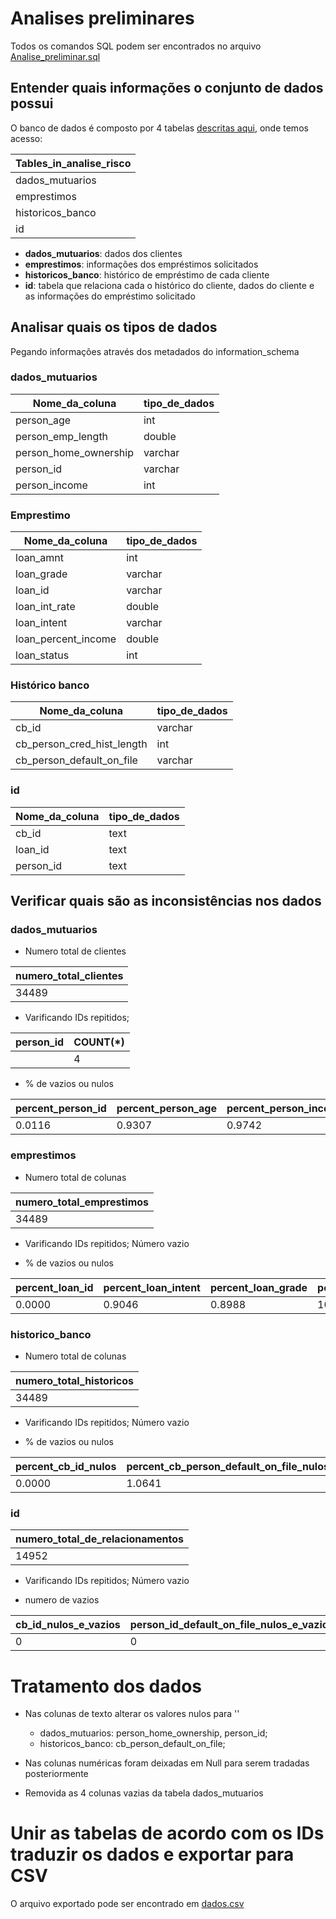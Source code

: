 # Analises preliminares

Todos os comandos SQL podem ser encontrados no arquivo [Analise_preliminar.sql](./Analise_preliminar.sql)

## Entender quais informações o conjunto de dados possui
O banco de dados é composto por 4 tabelas [descritas aqui](https://github.com/Mirlaa/Challenge-Data-Science-1ed/blob/main/Dados/README.md), onde temos acesso:

| Tables_in_analise_risco |
|-------------------------|
| dados_mutuarios         |
| emprestimos             |
| historicos_banco        |
| id                      |


* **dados_mutuarios**: dados dos clientes
* **emprestimos**: informações dos empréstimos solicitados
* **historicos_banco**: histórico de empréstimo de cada cliente
* **id**: tabela que relaciona cada o histórico do cliente, dados do cliente e as informações do empréstimo solicitado

## Analisar quais os tipos de dados
Pegando informações através dos metadados do information_schema

### dados_mutuarios
| Nome_da_coluna             | tipo_de_dados |
|----------------------------|---------------|
| person_age                 | int           |
| person_emp_length          | double        |
| person_home_ownership      | varchar       |
| person_id                  | varchar       |
| person_income              | int           |

### Emprestimo
| Nome_da_coluna             | tipo_de_dados |
|----------------------------|---------------|
| loan_amnt                  | int           |
| loan_grade                 | varchar       |
| loan_id                    | varchar       |
| loan_int_rate              | double        |
| loan_intent                | varchar       |
| loan_percent_income        | double        |
| loan_status                | int           |


### Histórico banco
| Nome_da_coluna             | tipo_de_dados |
|----------------------------|---------------|
| cb_id                      | varchar       |
| cb_person_cred_hist_length | int           |
| cb_person_default_on_file  | varchar       |


### id

| Nome_da_coluna             | tipo_de_dados |
|----------------------------|---------------|
| cb_id                      | text          |
| loan_id                    | text          |
| person_id                  | text          |

## Verificar quais são as inconsistências nos dados

### dados_mutuarios 
* Numero total de clientes

| numero_total_clientes |
|---|
| 34489 |

* Varificando IDs repitidos;

| person_id | COUNT(*) |
|---|---|
|   | 4 |

* % de vazios ou nulos

| percent_person_id | percent_person_age | percent_person_income | percent_person_home_ownership | percent_person_emp_length |
|---|---|---|---|---|
| 0.0116 | 0.9307 | 0.9742 | 0.9597 | 3.6359 |

### emprestimos 

* Numero total de colunas

| numero_total_emprestimos |
|---|
| 34489 |

* Varificando IDs repitidos;
Número vazio


* % de vazios ou nulos

| percent_loan_id | percent_loan_intent | percent_loan_grade | percent_loan_int_rate | percent_loan_status | percent_loan_percent_income |
|---|---|---|---|---|---|
| 0.0000 | 0.9046 | 0.8988 | 10.5164 | 0.9945 | 0.9162 |

### historico_banco 

* Numero total de colunas

| numero_total_historicos |
|---|
| 34489 |

* Varificando IDs repitidos;
Número vazio

* % de vazios ou nulos

| percent_cb_id_nulos| percent_cb_person_default_on_file_nulos| percent_cb_person_cred_hist_length_nulos|
|---|---|---|
| 0.0000 | 1.0641 | 0.0029 |

### id

| numero_total_de_relacionamentos |
|---|
| 14952 |

* Varificando IDs repitidos;
Número vazio

* numero de vazios

| cb_id_nulos_e_vazios | person_id_default_on_file_nulos_e_vazios | loan_id_nulos_e_vazios |
|---|---|---|
| 0 | 0 | 0 |

# Tratamento dos dados

* Nas colunas de texto alterar os valores nulos para ''
    * dados_mutuarios: person_home_ownership, person_id;
    * historicos_banco: cb_person_default_on_file;

* Nas colunas numéricas foram deixadas em Null para serem tradadas posteriormente 

* Removida as 4 colunas vazias da tabela dados_mutuarios

# Unir as tabelas de acordo com os IDs traduzir os dados e exportar para CSV
O arquivo exportado pode ser encontrado em [dados.csv](/Resources/dados.csv)